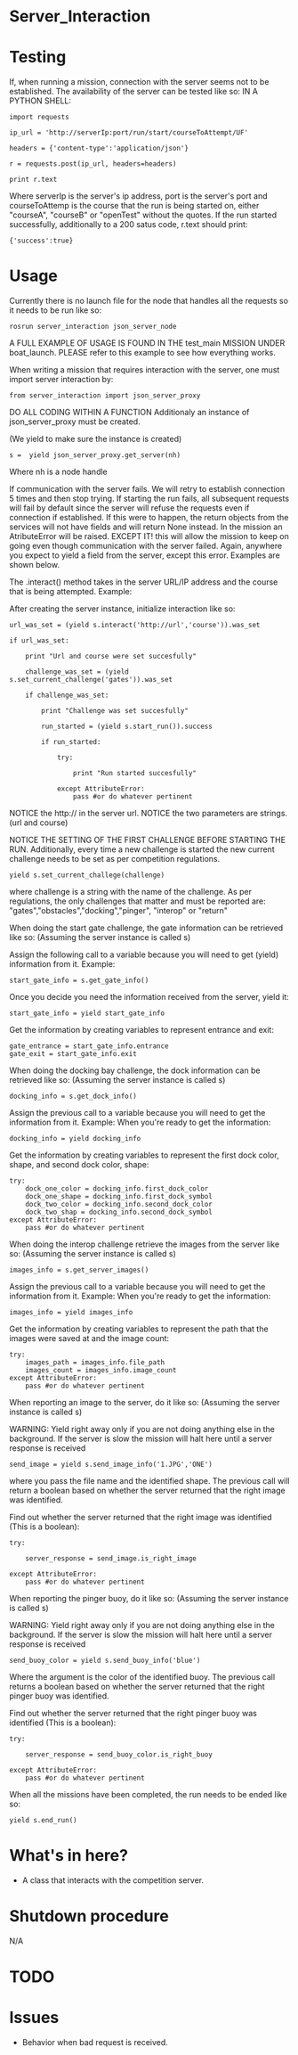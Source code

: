 Server_Interaction
==========

# Testing

If, when running a mission, connection with the server seems not to be established. The availability of the server can be tested like so:
IN A PYTHON SHELL:

    import requests

    ip_url = 'http://serverIp:port/run/start/courseToAttempt/UF'

    headers = {'content-type':'application/json'}

    r = requests.post(ip_url, headers=headers)

    print r.text

Where serverIp is the server's ip address, port is the server's port and courseToAttemp is the course that the run is being started on, either "courseA", "courseB" or "openTest" without the quotes.
If the run started successfully, additionally to a 200 satus code, r.text should print:

    {'success':true}


# Usage

Currently there is no launch file for the node that handles all the requests so it needs to be run like so:

    rosrun server_interaction json_server_node

A FULL EXAMPLE OF USAGE IS FOUND IN THE test_main MISSION UNDER boat_launch. PLEASE refer to this example to see how everything works.

When writing a mission that requires interaction with the server, one must import server interaction by:

    from server_interaction import json_server_proxy

DO ALL CODING WITHIN A FUNCTION
Additionaly an instance of json_server_proxy must be created. 

(We yield to make sure the instance is created)

    s =  yield json_server_proxy.get_server(nh)

Where nh is a node handle

If communication with the server fails. We will retry to establish connection 5 times and then stop trying. If starting the run fails, all subsequent requests will fail by default since the server will refuse the requests even if connection if established. If this were to happen, the return objects from the services will not have fields and will return None instead. In the mission an AtributeError will be raised. EXCEPT IT! this will allow the mission to keep on going even though communication with the server failed. Again, anywhere you expect to yield a field from the server, except this error. Examples are shown below. 

The .interact() method takes in the server URL/IP address and the course that is being attempted. Example:   

After creating the server instance, initialize interaction like so:

    url_was_set = (yield s.interact('http://url','course')).was_set

    if url_was_set:

        print "Url and course were set succesfully"

        challenge_was_set = (yield s.set_current_challenge('gates')).was_set

        if challenge_was_set:

            print "Challenge was set succesfully"

            run_started = (yield s.start_run()).success

            if run_started:

                try:

                    print "Run started succesfully"

                except AttributeError:
                    pass #or do whatever pertinent    

NOTICE the http:// in the server url. NOTICE the two parameters are strings. (url and course)
 
NOTICE THE SETTING OF THE FIRST CHALLENGE BEFORE STARTING THE RUN. Additionally, every time a new challenge is started the new current challenge needs to be  set as per competition regulations.

    yield s.set_current_challege(challenge)

where challenge is a string with the name of the challenge. As per regulations, the only challenges that matter and must be reported are:
"gates","obstacles","docking","pinger", "interop" or "return"

When doing the start gate challenge, the gate information can be retrieved like so:
(Assuming the server instance is called s)

Assign the following call to a variable because you will need to get (yield) information from it. Example:

    start_gate_info = s.get_gate_info()

Once you decide you need the information received from the server, yield it:

    start_gate_info = yield start_gate_info

Get the information by creating variables to represent entrance and exit:

    gate_entrance = start_gate_info.entrance
    gate_exit = start_gate_info.exit

When doing the docking bay challenge, the dock information can be retrieved like so:
(Assuming the server instance is called s)

    docking_info = s.get_dock_info()

Assign the previous call to a variable because you will need to get the information from it. Example:
When you're ready to get the information:


    docking_info = yield docking_info

Get the information by creating variables to represent the first dock color, shape, and second dock color, shape:

    try:
        dock_one_color = docking_info.first_dock_color 
        dock_one_shape = docking_info.first_dock_symbol
        dock_two_color = docking_info.second_dock_color
        dock_two_shap = docking_info.second_dock_symbol
    except AttributeError:
        pass #or do whatever pertinent  

When doing the interop challenge retrieve the images from the server like so:
(Assuming the server instance is called s)

    images_info = s.get_server_images()

 Assign the previous call to a variable because you will need to get the information from it. Example:
 When you're ready to get the information:
 
    images_info = yield images_info

 Get the information by creating variables to represent the path that the images were saved at and the image count:

    try:  
        images_path = images_info.file_path
        images_count = images_info.image_count
    except AttributeError:
        pass #or do whatever pertinent  

When reporting an image to the server, do it like so:
(Assuming the server instance is called s)

WARNING: Yield right away only if you are not doing anything else in the background. If the server is slow the mission will halt here until a server response is received

    send_image = yield s.send_image_info('1.JPG','ONE')

where you pass the file name and the identified shape. The previous call will return a boolean based on whether the server returned that the right image was identified. 

Find out whether the server returned that the right image was identified (This is a boolean):

    try:

        server_response = send_image.is_right_image
    
    except AttributeError:
        pass #or do whatever pertinent  

When reporting the pinger buoy, do it like so:
(Assuming the server instance is called s)

WARNING: Yield right away only if you are not doing anything else in the background. If the server is slow the mission will halt here until a server response is received

    send_buoy_color = yield s.send_buoy_info('blue')

Where the argument is the color of the identified buoy. The previous call returns a boolean based on whether the server returned that the right pinger buoy was identified.

Find out whether the server returned that the right pinger buoy was identified (This is a boolean):

    try:

        server_response = send_buoy_color.is_right_buoy
    
    except AttributeError:
        pass #or do whatever pertinent  

When all the missions have been completed, the run needs to be ended like so:

    yield s.end_run()    


# What's in here?

- A class that interacts with the competition server.

# Shutdown procedure

N/A

# TODO


# Issues

- Behavior when bad request is received.
